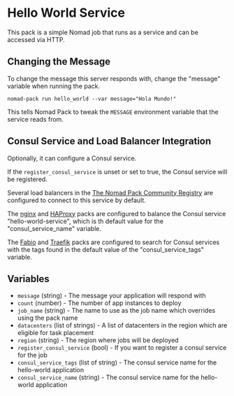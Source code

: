 # Hello World Service

This pack is a simple Nomad job that runs as a service and can be accessed via HTTP.

## Changing the Message

To change the message this server responds with, change the "message" variable when running the pack.

```
nomad-pack run hello_world --var message="Hola Mundo!"
```

This tells Nomad Pack to tweak the `MESSAGE` environment variable that the service reads from.

## Consul Service and Load Balancer Integration

Optionally, it can configure a Consul service.

If the `register_consul_service` is unset or set to true, the Consul service will be registered.

Several load balancers in the [The Nomad Pack Community Registry](../README.md) are configured to connect to this service by default.

The [nginx](../nginx/README.md) and [HAProxy](../haproxy/README.md) packs are configured to balance the Consul service "hello-world-service", which is th default value for the "consul_service_name" variable.

The [Fabio](../fabio/README.md) and [Traefik](../traefik/README.md) packs are configured to search for Consul services with the tags found in the default value of the "consul_service_tags" variable.

## Variables

- `message` (string) - The message your application will respond with
- `count` (number) - The number of app instances to deploy
- `job_name` (string) - The name to use as the job name which overrides using the pack name
- `datacenters` (list of strings) - A list of datacenters in the region which are eligible for task placement
- `region` (string) - The region where jobs will be deployed
- `register_consul_service` (bool) - If you want to register a consul service for the job
- `consul_service_tags` (list of string) - The consul service name for the hello-world application
- `consul_service_name` (string) - The consul service name for the hello-world application
